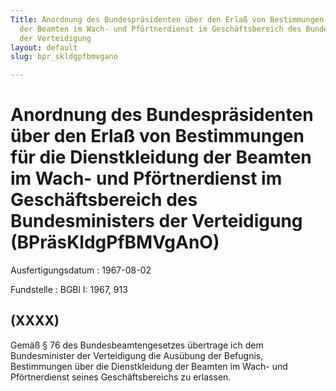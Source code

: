 ```yaml
---
Title: Anordnung des Bundespräsidenten über den Erlaß von Bestimmungen für die Dienstkleidung
  der Beamten im Wach- und Pförtnerdienst im Geschäftsbereich des Bundesministers
  der Verteidigung
layout: default
slug: bpr_skldgpfbmvgano

---
```


# Anordnung des Bundespräsidenten über den Erlaß von Bestimmungen für die Dienstkleidung der Beamten im Wach- und Pförtnerdienst im Geschäftsbereich des Bundesministers der Verteidigung (BPräsKldgPfBMVgAnO)

Ausfertigungsdatum
:   1967-08-02

Fundstelle
:   BGBl I: 1967, 913



## (XXXX)

Gemäß § 76 des Bundesbeamtengesetzes übertrage ich dem Bundesminister
der Verteidigung die Ausübung der Befugnis, Bestimmungen über die
Dienstkleidung der Beamten im Wach- und Pförtnerdienst seines
Geschäftsbereichs zu erlassen.

